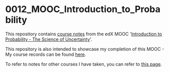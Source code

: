 # 0012_MOOC_Introduction_to_Probability

This repository contains [course notes](Course_Notes.md) from the edX MOOC '[Introduction to Probability - The Science of Uncertainty](https://www.edx.org/course/introduction-probability-science-mitx-6-041x-1)'.

This repository is also intended to showcase my completion of this MOOC - My course records can be found [here](Course_Completion.md).

To refer to notes for other courses I have taken, you can refer to [this page](https://github.com/mariocpinto/0000_Lists/blob/master/MOOCs_and_Tutorials.md).
